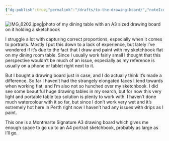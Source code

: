 ```yaml
---
{"dg-publish":true,"permalink":"/drafts/to-the-drawing-board/","noteIcon":"","created":"2025-02-01"}
---
```


![IMG_6202.jpeg|photo of my dining table with an A3 sized drawing board on it holding a sketchbook](/img/user/assets/IMG_6202.jpeg)

I struggle a lot with capturing correct proportions, especially when it comes to portraits. Mostly I put this down to a lack of experience, but lately I’ve wondered if it’s due to the fact that I draw and paint with my sketchbook flat on my dining room table. Since I usually work fairly small I thought that this perspective wouldn’t be much of an issue, especially as my reference is usually on a phone or tablet right next to it.

But I bought a drawing board just in case, and I do actually think it’s made a difference. So far I haven’t had the strangely elongated faces I tend towards when working flat, and I’m also not so hunched over my sketchbook. I did see some beautiful huge drawing tables in my search, but for now this very light and portable table top solution is plenty to work with. I haven’t done much watercolour with it so far, but since I don’t work very wet and it’s extremely hot here in Perth right now I haven’t had any issues with drips as I paint.

This one is a Montmarte Signature A3 drawing board which gives me enough space to go up to an A4 portrait sketchbook, probably as large as I’ll go.